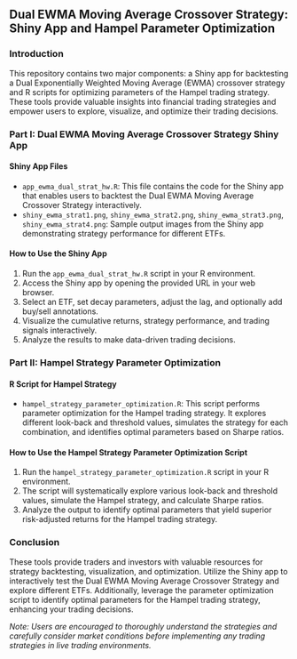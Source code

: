## Dual EWMA Moving Average Crossover Strategy: Shiny App and Hampel Parameter Optimization

### Introduction
This repository contains two major components: a Shiny app for backtesting a Dual Exponentially Weighted Moving Average (EWMA) crossover strategy and R scripts for optimizing parameters of the Hampel trading strategy. These tools provide valuable insights into financial trading strategies and empower users to explore, visualize, and optimize their trading decisions.

### Part I: Dual EWMA Moving Average Crossover Strategy Shiny App
#### Shiny App Files
- `app_ewma_dual_strat_hw.R`: This file contains the code for the Shiny app that enables users to backtest the Dual EWMA Moving Average Crossover Strategy interactively.
- `shiny_ewma_strat1.png`, `shiny_ewma_strat2.png`, `shiny_ewma_strat3.png`, `shiny_ewma_strat4.png`: Sample output images from the Shiny app demonstrating strategy performance for different ETFs.

#### How to Use the Shiny App
1. Run the `app_ewma_dual_strat_hw.R` script in your R environment.
2. Access the Shiny app by opening the provided URL in your web browser.
3. Select an ETF, set decay parameters, adjust the lag, and optionally add buy/sell annotations.
4. Visualize the cumulative returns, strategy performance, and trading signals interactively.
5. Analyze the results to make data-driven trading decisions.

### Part II: Hampel Strategy Parameter Optimization
#### R Script for Hampel Strategy
- `hampel_strategy_parameter_optimization.R`: This script performs parameter optimization for the Hampel trading strategy. It explores different look-back and threshold values, simulates the strategy for each combination, and identifies optimal parameters based on Sharpe ratios.

#### How to Use the Hampel Strategy Parameter Optimization Script
1. Run the `hampel_strategy_parameter_optimization.R` script in your R environment.
2. The script will systematically explore various look-back and threshold values, simulate the Hampel strategy, and calculate Sharpe ratios.
3. Analyze the output to identify optimal parameters that yield superior risk-adjusted returns for the Hampel trading strategy.

### Conclusion
These tools provide traders and investors with valuable resources for strategy backtesting, visualization, and optimization. Utilize the Shiny app to interactively test the Dual EWMA Moving Average Crossover Strategy and explore different ETFs. Additionally, leverage the parameter optimization script to identify optimal parameters for the Hampel trading strategy, enhancing your trading decisions.

*Note: Users are encouraged to thoroughly understand the strategies and carefully consider market conditions before implementing any trading strategies in live trading environments.*
